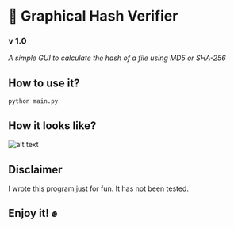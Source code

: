 # &#128272; Graphical Hash Verifier
### v 1.0

*A simple GUI to calculate the hash of a file using MD5 or SHA-256*


## How to use it?
```python main.py ```

## How it looks like?
![alt text](https://github.com/Giovannix97/hash_verifier/blob/main/app_screenshot.png?raw=true)


## Disclaimer

I wrote this program just for fun. It has not been tested.

## Enjoy it! &#9994;
